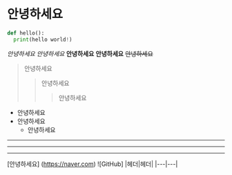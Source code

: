 # 안녕하세요
```python
def hello():
  print(hello world!)
```
*안녕하세요*
_안녕하세요_
**안녕하세요**
__안녕하세요__
~~안녕하세요~~
> 안녕하세요
> > 안녕하세요
> > > 안녕하세요
 + 안녕하세요
  + 안녕하세요
    + 안녕하세요
---
***
___
[안녕하세요] (https://naver.com)
![GitHub]
|헤더|헤더|
|---|---|
